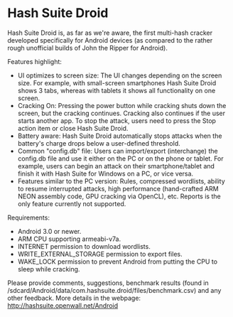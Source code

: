 Hash Suite Droid
==============

Hash Suite Droid is, as far as we're aware, the first multi-hash cracker developed specifically for Android devices (as compared to the rather rough unofficial builds of John the Ripper for Android).


Features highlight:

- UI optimizes to screen size: The UI changes depending on the screen size. For example, with small-screen smartphones Hash Suite Droid shows 3 tabs, whereas with tablets it shows all functionality on one screen.
- Cracking On: Pressing the power button while cracking shuts down the screen, but the cracking continues. Cracking also continues if the user starts another app. To stop the attack, users need to press the Stop action item or close Hash Suite Droid.
- Battery aware: Hash Suite Droid automatically stops attacks when the battery's charge drops below a user-defined threshold.
- Common "config.db" file: Users can import/export (interchange) the config.db file and use it either on the PC or on the phone or tablet. For example, users can begin an attack on their smartphone/tablet and finish it with Hash Suite for Windows on a PC, or vice versa.
- Features similar to the PC version: Rules, compressed wordlists, ability to resume interrupted attacks, high performance (hand-crafted ARM NEON assembly code, GPU cracking via OpenCL), etc. Reports is the only feature currently not supported.


Requirements:

- Android 3.0 or newer.
- ARM CPU supporting armeabi-v7a.
- INTERNET permission to download wordlists.
- WRITE_EXTERNAL_STORAGE permission to export files.
- WAKE_LOCK permission to prevent Android from putting the CPU to sleep while cracking.


Please provide comments, suggestions, benchmark results (found in /sdcard/Android/data/com.hashsuite.droid/files/benchmark.csv) and any other feedback.
More details in the webpage: http://hashsuite.openwall.net/Android
